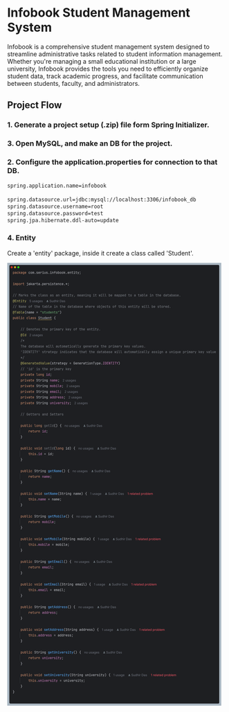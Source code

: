 # Infobook Student Management System

Infobook is a comprehensive student management system designed to streamline administrative tasks related to student information management. Whether you're managing a small educational institution or a large university, Infobook provides the tools you need to efficiently organize student data, track academic progress, and facilitate communication between students, faculty, and administrators.

## Project Flow

### 1. Generate a project setup (.zip) file form Spring Initializer.

### 3. Open MySQL, and make an DB for the project.

### 2. Configure the application.properties for connection to that DB.

```
spring.application.name=infobook

spring.datasource.url=jdbc:mysql://localhost:3306/infobook_db
spring.datasource.username=root
spring.datasource.password=test
spring.jpa.hibernate.ddl-auto=update
```

### 4. Entity

Create a 'entity' package, inside it create a class called 'Student'.

![Screenshot of entity class.](infobook_backend\src\main\resources\static\images\entity.png)
